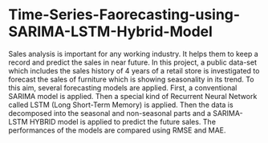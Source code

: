 # Time-Series-Faorecasting-using-SARIMA-LSTM-Hybrid-Model
Sales analysis is important for any working industry. It helps them to keep a record and predict the sales in near future. In this project, a public data-set which includes the sales history of 4 years of a retail store is investigated to forecast the sales of furniture which is showing seasonality in its trend. To this aim, several forecasting models are applied. First, a conventional SARIMA model is applied. Then a special kind of Recurrent Neural Network called LSTM (Long Short-Term Memory) is applied. Then the data is decomposed into the seasonal and non-seasonal parts and a SARIMA-LSTM HYBRID model is applied to predict the future sales. The performances of the models are compared using RMSE and MAE.
